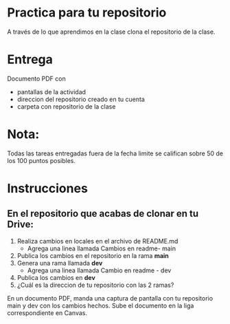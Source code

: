 # Practica para tu repositorio

A través de lo que aprendimos en la clase clona el repositorio de la clase. 


# Entrega 
Documento PDF con 
- pantallas de la actividad 
- direccion del repositorio creado en tu cuenta 
- carpeta con repositorio de la clase

# Nota: 
Todas las tareas entregadas fuera de la fecha limite se califican sobre 50 de los 100 puntos posibles.


# Instrucciones 
## En el repositorio que acabas de clonar en tu Drive:
1. Realiza cambios en locales en el archivo de README.md
    - Agrega una linea llamada Cambios en readme- main
2. Publica los cambios en el repositorio en la rama **main**
3. Genera una rama llamada **dev**
    - Agrega una linea llamada Cambio en readme - dev
4. Publica los cambios en **dev**
5. ¿Cuál es la direccion de tu repositorio con las 2 ramas?

En un documento PDF, manda una captura de pantalla con tu repositorio main y dev con los cambios hechos.
Sube el documento en la liga correspondiente en Canvas.

